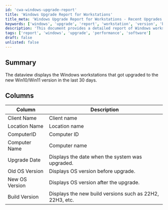 ```yaml
---
id: 'cwa-windows-upgrade-report'
title: 'Windows Upgrade Report for Workstations'
title_meta: 'Windows Upgrade Report for Workstations - Recent Upgrades Overview'
keywords: ['windows', 'upgrade', 'report', 'workstation', 'version', 'build']
description: 'This document provides a detailed report of Windows workstations that have been upgraded to the new Win10/Win11 version within the last 30 days. It includes essential information such as client names, locations, computer IDs, upgrade dates, and the old and new OS versions.'
tags: ['report', 'windows', 'upgrade', 'performance', 'software']
draft: false
unlisted: false
---
```

## Summary

The dataview displays the Windows workstations that got upgraded to the new Win10/Win11 version in the last 30 days.

## Columns

| Column            | Description                                      |
|-------------------|--------------------------------------------------|
| Client Name       | Client name                                      |
| Location Name     | Location name                                    |
| ComputerID        | Computer ID                                      |
| Computer Name     | Computer name                                    |
| Upgrade Date      | Displays the date when the system was upgraded.  |
| Old OS Version    | Displays OS version before upgrade.              |
| New OS Version    | Displays OS version after the upgrade.           |
| Build Version     | Displays the new build versions such as 22H2, 22H3, etc. |


